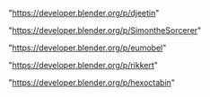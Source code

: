 "https://developer.blender.org/p/djeetin"

"https://developer.blender.org/p/SimontheSorcerer"

"https://developer.blender.org/p/eumobel"

"https://developer.blender.org/p/rikkert"

 
"https://developer.blender.org/p/hexoctabin"


 
